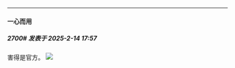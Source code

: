 ﻿
*****

####  一心而用  
##### 2700#       发表于 2025-2-14 17:57

害得是官方。
<img src="https://p.sda1.dev/22/c384976a1fc0b5a3f223fa7526efcfbc/image.jpg" referrerpolicy="no-referrer">

